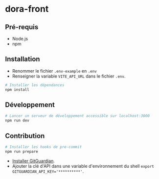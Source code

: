 # dora-front

## Pré-requis

- Node.js
- npm

## Installation

- Renommer le fichier `.env-example` en `.env`
- Renseigner la variable `VITE_API_URL` dans le fichier `.env`.

```bash
# Installer les dépendances
npm install
```

## Développement

```bash
# Lancer un serveur de développement accessible sur localhost:3000
npm run dev
```

## Contribution

```bash
# Installer les hooks de pre-commit
npm run prepare
```

- [Installer GitGuardian](https://docs.gitguardian.com/internal-repositories-monitoring/gg_shield/getting_started#step-2-install-ggshield-gitguardian-cli).
- Ajouter la clé d'API dans une variable d'environnement du shell `export GITGUARDIAN_API_KEY='**********'`.

```

```
